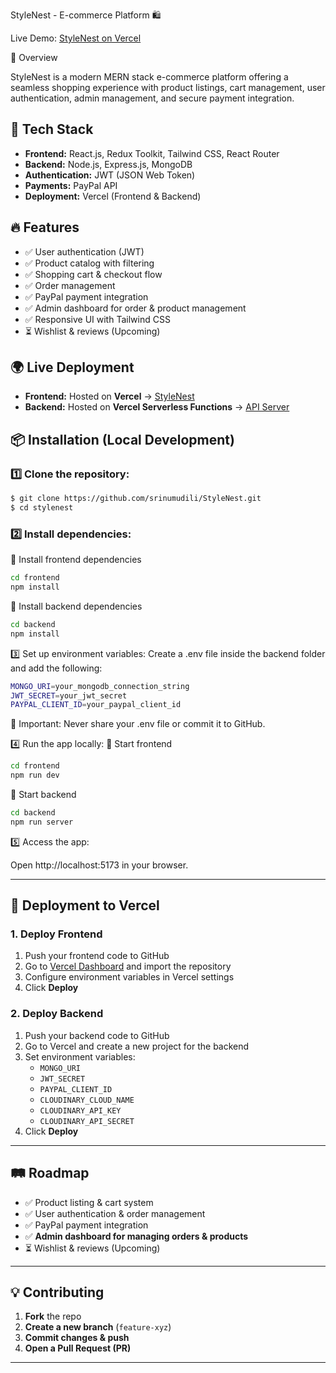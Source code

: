 StyleNest - E-commerce Platform 🛍️ 

Live Demo: [StyleNest on Vercel](https://style-nest-ey8w.vercel.app/)

📌 Overview

StyleNest is a modern MERN stack e-commerce platform offering a seamless shopping experience with product listings, cart management, user authentication, admin management, and secure payment integration.

## 🚀 Tech Stack  
- **Frontend:** React.js, Redux Toolkit, Tailwind CSS, React Router  
- **Backend:** Node.js, Express.js, MongoDB  
- **Authentication:** JWT (JSON Web Token)  
- **Payments:** PayPal API  
- **Deployment:** Vercel (Frontend & Backend)  


## 🔥 Features  
- ✅ User authentication (JWT)  
- ✅ Product catalog with filtering  
- ✅ Shopping cart & checkout flow  
- ✅ Order management  
- ✅ PayPal payment integration  
- ✅ Admin dashboard for order & product management  
- ✅ Responsive UI with Tailwind CSS  
- ⏳ Wishlist & reviews (Upcoming)  


## 🌍 Live Deployment  
- **Frontend:** Hosted on **Vercel** → [StyleNest](https://style-nest-ey8w.vercel.app/)  
- **Backend:** Hosted on **Vercel Serverless Functions** → [API Server](https://style-nest-two.vercel.app/)  


## 📦 Installation (Local Development)  
### 1️⃣ Clone the repository:  
```sh
$ git clone https://github.com/srinumudili/StyleNest.git
$ cd stylenest
```
### 2️⃣ Install dependencies:
🔹 Install frontend dependencies
```sh
cd frontend
npm install
```
🔹 Install backend dependencies
```sh
cd backend
npm install
```
3️⃣ Set up environment variables:
Create a .env file inside the backend folder and add the following:
```sh
MONGO_URI=your_mongodb_connection_string
JWT_SECRET=your_jwt_secret
PAYPAL_CLIENT_ID=your_paypal_client_id
```
🚨 Important: Never share your .env file or commit it to GitHub.

4️⃣ Run the app locally:
🔹 Start frontend
```sh
cd frontend
npm run dev
```
🔹 Start backend
```sh
cd backend
npm run server
```
5️⃣ Access the app:

Open http://localhost:5173 in your browser.

---


## 🚀 Deployment to Vercel  

### **1. Deploy Frontend**  
1. Push your frontend code to GitHub  
2. Go to [Vercel Dashboard](https://vercel.com/) and import the repository  
3. Configure environment variables in Vercel settings  
4. Click **Deploy**  

### **2. Deploy Backend**  
1. Push your backend code to GitHub  
2. Go to Vercel and create a new project for the backend  
3. Set environment variables:  
   - `MONGO_URI`  
   - `JWT_SECRET`  
   - `PAYPAL_CLIENT_ID`  
   - `CLOUDINARY_CLOUD_NAME`  
   - `CLOUDINARY_API_KEY`  
   - `CLOUDINARY_API_SECRET`  
4. Click **Deploy**  

---

## 🛤️ Roadmap  

- ✅ Product listing & cart system  
- ✅ User authentication & order management  
- ✅ PayPal payment integration  
- ✅ **Admin dashboard for managing orders & products**  
- ⏳ Wishlist & reviews (Upcoming)  

---

## 💡 Contributing  

1. **Fork** the repo  
2. **Create a new branch** (`feature-xyz`)  
3. **Commit changes & push**  
4. **Open a Pull Request (PR)**  

---

